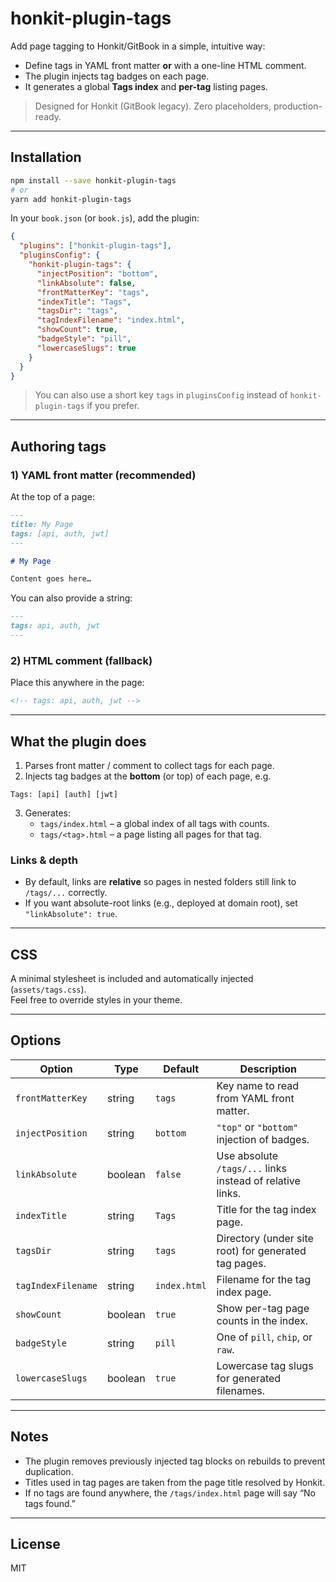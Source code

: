 # honkit-plugin-tags

Add page tagging to Honkit/GitBook in a simple, intuitive way:

- Define tags in YAML front matter **or** with a one-line HTML comment.
- The plugin injects tag badges on each page.
- It generates a global **Tags index** and **per-tag** listing pages.

> Designed for Honkit (GitBook legacy). Zero placeholders, production-ready.

---

## Installation

```bash
npm install --save honkit-plugin-tags
# or
yarn add honkit-plugin-tags
```

In your `book.json` (or `book.js`), add the plugin:

```json
{
  "plugins": ["honkit-plugin-tags"],
  "pluginsConfig": {
    "honkit-plugin-tags": {
      "injectPosition": "bottom",
      "linkAbsolute": false,
      "frontMatterKey": "tags",
      "indexTitle": "Tags",
      "tagsDir": "tags",
      "tagIndexFilename": "index.html",
      "showCount": true,
      "badgeStyle": "pill",
      "lowercaseSlugs": true
    }
  }
}
```

> You can also use a short key `tags` in `pluginsConfig` instead of `honkit-plugin-tags` if you prefer.

---

## Authoring tags

### 1) YAML front matter (recommended)

At the top of a page:

```markdown
---
title: My Page
tags: [api, auth, jwt]
---

# My Page

Content goes here…
```

You can also provide a string:

```markdown
---
tags: api, auth, jwt
---
```

### 2) HTML comment (fallback)

Place this anywhere in the page:

```html
<!-- tags: api, auth, jwt -->
```

---

## What the plugin does

1. Parses front matter / comment to collect tags for each page.
2. Injects tag badges at the **bottom** (or top) of each page, e.g.

```
Tags: [api] [auth] [jwt]
```

3. Generates:
   - `tags/index.html` – a global index of all tags with counts.
   - `tags/<tag>.html` – a page listing all pages for that tag.

### Links & depth

- By default, links are **relative** so pages in nested folders still link to `/tags/...` correctly.
- If you want absolute-root links (e.g., deployed at domain root), set `"linkAbsolute": true`.

---

## CSS

A minimal stylesheet is included and automatically injected (`assets/tags.css`).  
Feel free to override styles in your theme.

---

## Options

| Option             | Type    | Default      | Description                                               |
| ------------------ | ------- | ------------ | --------------------------------------------------------- |
| `frontMatterKey`   | string  | `tags`       | Key name to read from YAML front matter.                  |
| `injectPosition`   | string  | `bottom`     | `"top"` or `"bottom"` injection of badges.                |
| `linkAbsolute`     | boolean | `false`      | Use absolute `/tags/...` links instead of relative links. |
| `indexTitle`       | string  | `Tags`       | Title for the tag index page.                             |
| `tagsDir`          | string  | `tags`       | Directory (under site root) for generated tag pages.      |
| `tagIndexFilename` | string  | `index.html` | Filename for the tag index page.                          |
| `showCount`        | boolean | `true`       | Show per-tag page counts in the index.                    |
| `badgeStyle`       | string  | `pill`       | One of `pill`, `chip`, or `raw`.                          |
| `lowercaseSlugs`   | boolean | `true`       | Lowercase tag slugs for generated filenames.              |

---

## Notes

- The plugin removes previously injected tag blocks on rebuilds to prevent duplication.
- Titles used in tag pages are taken from the page title resolved by Honkit.
- If no tags are found anywhere, the `/tags/index.html` page will say “No tags found.”

---

## License

MIT
